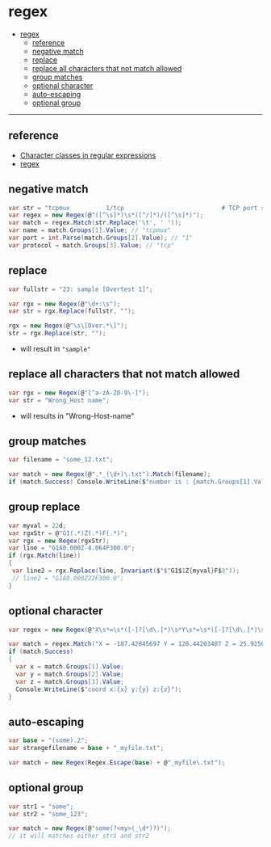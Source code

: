 # regex

<!-- TOC -->
- [regex](#regex)
  * [reference](#reference)
  * [negative match](#negative-match)
  * [replace](#replace)
  * [replace all characters that not match allowed](#replace-all-characters-that-not-match-allowed)
  * [group matches](#group-matches)
  * [optional character](#optional-character)
  * [auto-escaping](#auto-escaping)
  * [optional group](#optional-group)
<!-- TOCEND -->

<hr/>

## reference

- [Character classes in regular expressions](https://docs.microsoft.com/en-us/dotnet/standard/base-types/character-classes-in-regular-expressions)
- [regex](https://docs.microsoft.com/en-us/dotnet/standard/base-types/regular-expression-language-quick-reference)

## negative match

```csharp
var str = "tcpmux          1/tcp                           # TCP port service multiplexer";
var regex = new Regex(@"([^\s]*)\s*([^/]*)/([^\s]*)");
var match = regex.Match(str.Replace('\t', ' '));
var name = match.Groups[1].Value; // "tcpmux"
var port = int.Parse(match.Groups[2].Value); // "1"
var protocol = match.Groups[3].Value; // "tcp"
```

## replace

```csharp
var fullstr = "23: sample [Overtest 1]";

var rgx = new Regex(@"\d+:\s");
var str = rgx.Replace(fullstr, "");

rgx = new Regex(@"\s\[Over.*\]");
str = rgx.Replace(str, "");
```

- will result in `"sample"`

## replace all characters that not match allowed

```csharp
var rgx = new Regex(@"[^a-zA-Z0-9\-]");
var str = "Wrong_Host name";
```

- will results in "Wrong-Host-name"

## group matches

```csharp
var filename = "some_12.txt";

var match = new Regex(@".*_(\d+)\.txt").Match(filename);
if (match.Success) Console.WriteLine($"number is : {match.Groups[1].Value}");
```

## group replace

```csharp
var myval = 22d;
var rgxStr = @"G1(.*)Z(.*)F(.*)";
var rgx = new Regex(rgxStr);
var line = "G1A0.000Z-4.064F300.0";
if (rgx.Match(line))
{
 var line2 = rgx.Replace(line, Invariant($"$"G1$1Z{myval}F$3"));
 // line2 = "G1A0.000Z22F300.0";
}
```

## optional character

```csharp
var regex = new Regex(@"X\s*=\s*([-]?[\d\.]*)\s*Y\s*=\s*([-]?[\d\.]*)\s*Z\s*=\s*([-]?[\d\.]*)");

var match = regex.Match("X = -187.42845697 Y = 128.44203407 Z = 25.92565607");
if (match.Success)
{
  var x = match.Groups[1].Value;
  var y = match.Groups[2].Value;
  var z = match.Groups[3].Value;
  Console.WriteLine($"coord x:{x} y:{y} z:{z}");
}
```

## auto-escaping

```csharp
var base = "(some).2";
var strangefilename = base + "_myfile.txt";

var match = new Regex(Regex.Escape(base) + @"_myfile\.txt");
```

## optional group

```csharp
var str1 = "some";
var str2 = "some_123";

var match = new Regex(@"some(?<my>(_\d*)?)");
// it will matches either str1 and str2
```
